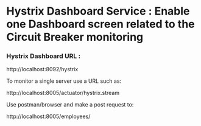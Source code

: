 # Hystrix Dashboard Service : Enable one Dashboard screen related to the Circuit Breaker monitoring

### Hystrix Dashboard URL :
 http://localhost:8092/hystrix

 To monitor a single server use a URL such as:

 http://localhost:8005/actuator/hystrix.stream



   Use postman/browser and make a post request to:

  http://localhost:8005/employees/